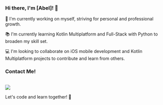 ### Hi there, I'm [Abel]! 👋

🌱 I'm currently working on myself, striving for personal and professional growth.

📚 I'm currently learning Kotlin Multiplatform and Full-Stack with Python to broaden my skill set.

💻 I'm looking to collaborate on iOS mobile development and Kotlin Multiplatform projects to contribute and learn from others.

### Contact Me!
<p align="center">
  <h6></h6>
  <a href="[https://www.linkedin.com/in/diegoobh/](https://www.linkedin.com/in/abelhdzl/)">
    <img src="https://skillicons.dev/icons?i=linkedin" />
  </a>
</p>

Let's code and learn together! 🚀
